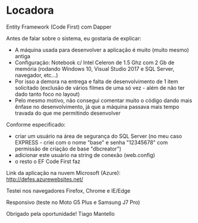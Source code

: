# Locadora
Entity Framework (Code First) com Dapper

Antes de falar sobre o sistema, eu gostaria de explicar:
- A máquina usada para desenvolver a aplicação é muito (muito mesmo) antiga
- Configuração: Notebook c/ Intel Celeron de 1.5 Ghz com 2 Gb de memória (rodando Windows 10, Visual Studio 2017 e SQL Server, navegador, etc...)
- Por isso a demora na entrega e falta de desenvolvimento de 1 item solicitado (exclusão de vários filmes de uma só vez - além de não ter dado tanto foco no layout)
- Pelo mesmo motivo, não consegui comentar muito o código dando mais ênfase no desenvolvimento, já que a máquina passava mais tempo travada do que me permitindo desenvolver

Conforme especificado:
- criar um usuário na área de segurança do SQL Server (no meu caso EXPRESS - criei com o nome "base" e senha "12345678" com permissão de criação de base "dbcreator")
- adicionar este usuário na string de conexão (web.config)
- o resto o EF Code First faz

Link da aplicação na nuvem Microsoft (Azure): http://defes.azurewebsites.net/

Testei nos navegadores Firefox, Chrome e IE/Edge

Responsivo (teste no Moto G5 Plus e Samsung J7 Pro)

Obrigado pela oportunidade!
Tiago Mantello
